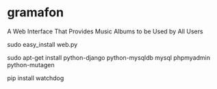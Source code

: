 ﻿gramafon
========
A Web Interface That Provides Music Albums to be Used by All Users

sudo easy_install web.py

sudo apt-get install python-django python-mysqldb mysql phpmyadmin python-mutagen

pip install watchdog




